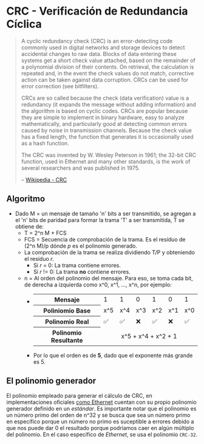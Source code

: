 # CRC - Verificación de Redundancia Cíclica

> A cyclic redundancy check (CRC) is an error-detecting code commonly used in digital networks and storage devices to detect accidental changes to raw data. Blocks of data entering these systems get a short check value attached, based on the remainder of a polynomial division of their contents. On retrieval, the calculation is repeated and, in the event the check values do not match, corrective action can be taken against data corruption. CRCs can be used for error correction (see bitfilters).
>
> CRCs are so called because the check (data verification) value is a redundancy (it expands the message without adding information) and the algorithm is based on cyclic codes. CRCs are popular because they are simple to implement in binary hardware, easy to analyze mathematically, and particularly good at detecting common errors caused by noise in transmission channels. Because the check value has a fixed length, the function that generates it is occasionally used as a hash function.
>
> The CRC was invented by W. Wesley Peterson in 1961; the 32-bit CRC function, used in Ethernet and many other standards, is the work of several researchers and was published in 1975.
>
> – [Wikipedia - CRC](https://en.wikipedia.org/wiki/Cyclic_redundancy_check)

## Algoritmo

- Dado M = un mensaje de tamaño 'n' bits a ser transmitido, se agregan a el 'n' bits de paridad para formar la trama 'T' a ser transmitida, T se obtiene de:
  - T = 2^n M + FCS
  - FCS = Secuencia de comprobación de la trama. Es el resíduo de (2^n M)/p dónde *p* es el polinomio generado.
  - La comprobación de la trama se realiza dividiendo T/P y obteniendo el residuo *r*.
    - Si *r* = 0: La trama contiene errores.
    - Si *r* != 0: La trama **no** contiene errores.
  - n = Al orden del polinomio del mensaje. Para eso, se toma cada bit, de derecha a izquierda como x^0, x^1, ..., x^n, por ejemplo:
    - <table>
        <tbody>
            <tr>
                <th>Mensaje</th>
                <td>1</td>
                <td>1</td>
                <td>0</td>
                <td>1</td>
                <td>0</td>
                <td>1</td>
            </tr>
            <tr>
                <th>Poliniomio Base</th>
                <td>x^5</td>
                <td>x^4</td>
                <td>x^3</td>
                <td>x^2</td>
                <td>x^1</td>
                <td>x^0</td>
            </tr>
            <tr>
                <th>Polinomio Real</th>
                <td>✅</td>
                <td>✅</td>
                <td>❌</td>
                <td>✅</td>
                <td>❌</td>
                <td>✅</td>
            </tr>
            <tr>
                <th>Polinomio Resultante</th>
                <td colspan=6, style='text-align:center;vertical-align:middle'>x^5 + x^4 + x^2 + 1</td>
            </tr>
        </tbody>
      </table>

    - Por lo que el orden es de **5**, dado que el exponente más grande es 5.

## El polinomio generador

El polinomio empleado para generar el cálculo de CRC, en implementaciones oficiales [como Ethernet](https://en.wikipedia.org/wiki/Cyclic_redundancy_check) cuentan con su propio polinomio generador definido en un _estándar_. Es importante notar que el polinomio es un número primo del orden de n^32 y se busca que sea un número primo en específico porque un número no primo es suceptible a errores debido a que nos puede dar 0 el resultado porque podríamos caer en algún múltiplo del polinomio. En el caso específico de _Ethernet_, se usa el polinomio `CRC-32`.
